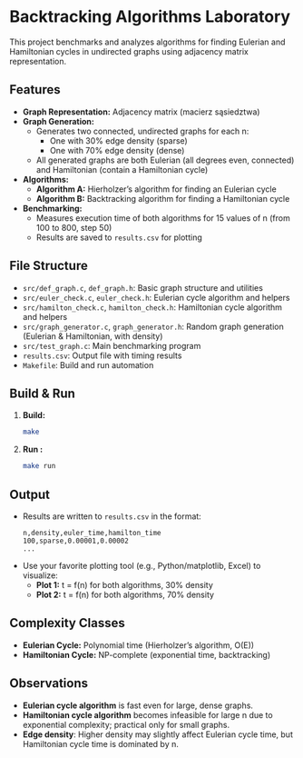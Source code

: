 # Backtracking Algorithms Laboratory

This project benchmarks and analyzes algorithms for finding Eulerian and Hamiltonian cycles in undirected graphs using adjacency matrix representation.

## Features
- **Graph Representation:** Adjacency matrix (macierz sąsiedztwa)
- **Graph Generation:**
  - Generates two connected, undirected graphs for each n:
    - One with 30% edge density (sparse)
    - One with 70% edge density (dense)
  - All generated graphs are both Eulerian (all degrees even, connected) and Hamiltonian (contain a Hamiltonian cycle)
- **Algorithms:**
  - **Algorithm A:** Hierholzer’s algorithm for finding an Eulerian cycle
  - **Algorithm B:** Backtracking algorithm for finding a Hamiltonian cycle
- **Benchmarking:**
  - Measures execution time of both algorithms for 15 values of n (from 100 to 800, step 50)
  - Results are saved to `results.csv` for plotting

## File Structure
- `src/def_graph.c`, `def_graph.h`: Basic graph structure and utilities
- `src/euler_check.c`, `euler_check.h`: Eulerian cycle algorithm and helpers
- `src/hamilton_check.c`, `hamilton_check.h`: Hamiltonian cycle algorithm and helpers
- `src/graph_generator.c`, `graph_generator.h`: Random graph generation (Eulerian & Hamiltonian, with density)
- `src/test_graph.c`: Main benchmarking program
- `results.csv`: Output file with timing results
- `Makefile`: Build and run automation

## Build & Run
1. **Build:**
   ```sh
   make
   ```
2. **Run :**
   ```sh
   make run
   ```

## Output
- Results are written to `results.csv` in the format:
  ```
  n,density,euler_time,hamilton_time
  100,sparse,0.00001,0.00002
  ...
  ```
- Use your favorite plotting tool (e.g., Python/matplotlib, Excel) to visualize:
  - **Plot 1:** t = f(n) for both algorithms, 30% density
  - **Plot 2:** t = f(n) for both algorithms, 70% density

## Complexity Classes
- **Eulerian Cycle:** Polynomial time (Hierholzer’s algorithm, O(E))
- **Hamiltonian Cycle:** NP-complete (exponential time, backtracking)

## Observations
- **Eulerian cycle algorithm** is fast even for large, dense graphs.
- **Hamiltonian cycle algorithm** becomes infeasible for large n due to exponential complexity; practical only for small graphs.
- **Edge density**: Higher density may slightly affect Eulerian cycle time, but Hamiltonian cycle time is dominated by n.
